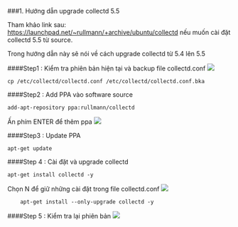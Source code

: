 ###1. Hướng dẫn upgrade collectd 5.5 

Tham khảo link sau: https://launchpad.net/~rullmann/+archive/ubuntu/collectd nếu muốn cài đặt collectd 5.5 từ source. 

Trong hướng dẫn này sẽ nói về cách upgrade collectd từ 5.4 lên 5.5

####Step1 : Kiểm tra phiên bản hiện tại và backup file collectd.conf
<img src="http://i.imgur.com/M8WYUKE.png">

    cp /etc/collectd/collectd.conf /etc/collectd/collectd.conf.bka


####Step2 : Add PPA vào software source

    add-apt-repository ppa:rullmann/collectd
  
  Ấn phím ENTER để thêm ppa
  <img src="http://i.imgur.com/gdoHU6f.png">
  
####Step3 : Update PPA

    apt-get update
    
####Step 4 : Cài đặt và upgrade collectd

    apt-get install collectd -y
  
  Chọn N để giữ những cài đặt trong file collectd.conf
    <img src="http://i.imgur.com/QEADgKc.png">
    
        apt-get install --only-upgrade collectd -y
  
####Step 5 : Kiểm tra lại phiên bản 
<img src="http://i.imgur.com/Nnyjv80.png">

